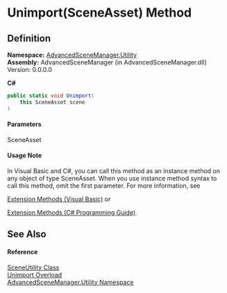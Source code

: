 # Unimport(SceneAsset) Method

## Definition

**Namespace:** [AdvancedSceneManager.Utility](N_AdvancedSceneManager_Utility.md)\
**Assembly:** AdvancedSceneManager (in AdvancedSceneManager.dll) Version: 0.0.0.0

**C#**

```c#
public static void Unimport(
	this SceneAsset scene
)
```

#### Parameters

&#x20; SceneAsset&#x20;

#### Usage Note

In Visual Basic and C#, you can call this method as an instance method on any object of type SceneAsset. When you use instance method syntax to call this method, omit the first parameter. For more information, see

[Extension Methods (Visual Basic)](https://docs.microsoft.com/dotnet/visual-basic/programming-guide/language-features/procedures/extension-methods) or

[Extension Methods (C# Programming Guide)](https://docs.microsoft.com/dotnet/csharp/programming-guide/classes-and-structs/extension-methods).

## See Also

#### Reference

[SceneUtility Class](T_AdvancedSceneManager_Utility_SceneUtility.md)\
[Unimport Overload](Overload_AdvancedSceneManager_Utility_SceneUtility_Unimport.md)\
[AdvancedSceneManager.Utility Namespace](N_AdvancedSceneManager_Utility.md)
